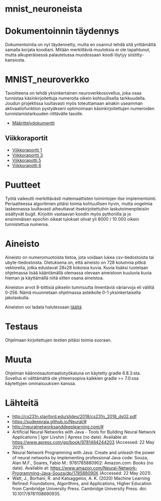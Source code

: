 # mnist_neuroneista

# Dokumentoinnin täydennys

Dokumentointia on nyt täydennetty, mutta en osannut tehdä sitä yrittämättä samalla korjata koodiani. Mitään merkittäviä muutoksia ei ole tapahtunut, mutta alkuperäisessä palautetussa muodossaan koodi löytyy siistitty-kansiosta.
# MNIST_neuroverkko

Tavoitteena on tehdä yksinkertainen neuroverkkosovellus, joka osaa tunnistaa käsinkirjoitettuja numeroita oikein kohtuullisella tarkkuudella. Joudun projektissa luultavasti myös toteuttamaan ainakin useamman aktivaatiofunktion pystyäkseni optimoimaan käsinkirjoitettujen numeroiden tunnistamistarkuuden riittävälle tasolle.

* [Määrittelydokumentti](docs/maarittely.md)


## Viikkoraportit

* [Viikkoraportti 1](docs/viikkoraportti1.md)
* [Viikkoraportti 3](docs/viikkoraportti3.md)
* [Viikkorapotti 5](docs/viikkoraportti5.md)
* [Viikkorapotti 6](docs/viikkoraportti6.md)

# Puutteet

Työtä vaikeutti merkittävästi matemaattisten toimintojen itse implementointi. Periaatteessa algoritmien pitäisi toimia kohtuullisen hyvin, mutta ongelmia laskennassa luultavasti aiheuttavat itsekirjoitettuihin laskutoimenpiteisiin sisältyvät bugit. Kirjoitin vastaavan koodin myös pythonilla ja jo ensimmäisen epochin oikeat tulokset olivat yli 8000 / 10 000 oikein tunnistettua numeroa.

# Aineisto

Aineisto on numeromuotoista tietoa, jota voidaan lukea csv-tiedostoista tai ubyte-tiedostoista. Oletuksena on, että aineisto on 728 kolumnia pitkiä vektoreita, jotka edustavat 28x28 kokoisia kuvia. Kuvia lisäksi tuotetaan ohjelmassa lisää kääntämällä olemassa olevaan aineistoon kuuluvia kuvia hieman ja käyttämällä niitä sitten osana aineistoa.

Aineiston arvot 8-bittisiä pikselin tummuutta ilmentäviä väriarvoja eli väliltä 0-256. Nämä muunnetaan ohjelmassa asteikolle 0-1 yksinkertaisella jakolaskulla.

Aineiston voi ladata halutessaan [täältä](https://drive.google.com/drive/folders/1U4YwO4NG5DNXB3XwviydyWr1H8AIl4A4?usp=sharing)

# Testaus

Ohjelmaan kirjoitettujen testien pitäisi toimia suoraan.

# Muuta

Ohjelman käännösautomaatiotyökaluna on käytetty gradle 6.8.3:sta. Sovellus ei välttämättä ole yhteensopiva kaikkien gradle >= 7.0:ssa käytettyjen ominaisuuksien kanssa.

# Lähteitä

* http://cs231n.stanford.edu/slides/2018/cs231n_2018_ds02.pdf
* https://sudeepraja.github.io/Neural/#
* http://neuralnetworksanddeeplearning.com/#
* Artificial Neural Networks with Java - Tools for Building Neural Network Applications | Igor Livshin | Apress (no date). Available at: https://www.apress.com/gp/book/9781484244203 (Accessed: 22 May 2021).
* Neural Network Programming with Java: Create and unleash the power of neural networks by implementing professional Java code: Souza, Alan M.F., Soares, Fabio M.: 9781785880902: Amazon.com: Books (no date). Available at: https://www.amazon.com/Neural-Network-Programming-Java-Souza/dp/178588090X (Accessed: 22 May 2021).
* Watt, J., Borhani, R. and Katsaggelos, A. K. (2020) Machine Learning Refined: Foundations, Algorithms, and Applications, Higher Education from Cambridge University Press. Cambridge University Press. doi: 10.1017/9781108690935.
